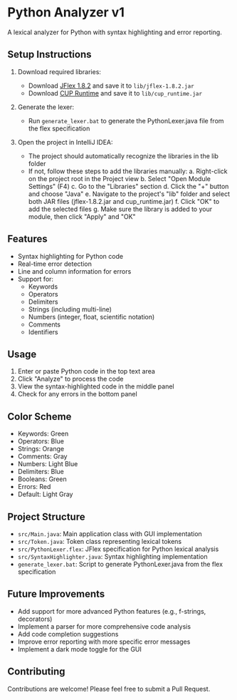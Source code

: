 # Python Analyzer v1

A lexical analyzer for Python with syntax highlighting and error reporting.

## Setup Instructions

1. Download required libraries:
   - Download [JFlex 1.8.2](https://www.jflex.de/release/jflex-1.8.2.jar) and save it to `lib/jflex-1.8.2.jar`
   - Download [CUP Runtime](https://www.jflex.de/release/cup_runtime.jar) and save it to `lib/cup_runtime.jar`

2. Generate the lexer:
   - Run `generate_lexer.bat` to generate the PythonLexer.java file from the flex specification

3. Open the project in IntelliJ IDEA:
   - The project should automatically recognize the libraries in the lib folder
   - If not, follow these steps to add the libraries manually:
     a. Right-click on the project root in the Project view
     b. Select "Open Module Settings" (F4)
     c. Go to the "Libraries" section
     d. Click the "+" button and choose "Java"
     e. Navigate to the project's "lib" folder and select both JAR files (jflex-1.8.2.jar and cup_runtime.jar)
     f. Click "OK" to add the selected files
     g. Make sure the library is added to your module, then click "Apply" and "OK"

## Features

- Syntax highlighting for Python code
- Real-time error detection
- Line and column information for errors
- Support for:
  - Keywords
  - Operators
  - Delimiters
  - Strings (including multi-line)
  - Numbers (integer, float, scientific notation)
  - Comments
  - Identifiers

## Usage

1. Enter or paste Python code in the top text area
2. Click "Analyze" to process the code
3. View the syntax-highlighted code in the middle panel
4. Check for any errors in the bottom panel

## Color Scheme

- Keywords: Green
- Operators: Blue
- Strings: Orange
- Comments: Gray
- Numbers: Light Blue
- Delimiters: Blue
- Booleans: Green
- Errors: Red
- Default: Light Gray

## Project Structure

- `src/Main.java`: Main application class with GUI implementation
- `src/Token.java`: Token class representing lexical tokens
- `src/PythonLexer.flex`: JFlex specification for Python lexical analysis
- `src/SyntaxHighlighter.java`: Syntax highlighting implementation
- `generate_lexer.bat`: Script to generate PythonLexer.java from the flex specification

## Future Improvements

- Add support for more advanced Python features (e.g., f-strings, decorators)
- Implement a parser for more comprehensive code analysis
- Add code completion suggestions
- Improve error reporting with more specific error messages
- Implement a dark mode toggle for the GUI

## Contributing

Contributions are welcome! Please feel free to submit a Pull Request.
